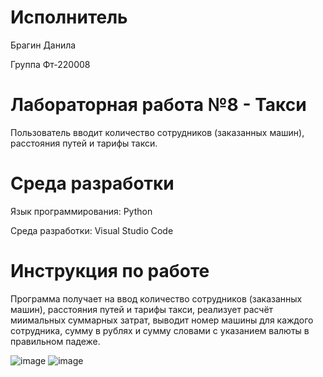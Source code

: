 # Исполнитель
Брагин Данила

Группа Фт-220008

# Лабораторная работа №8 - Такси
Пользователь вводит количество сотрудников (заказанных машин), расстояния путей и тарифы такси.


# Среда разработки
Язык программирования: Python

Среда разработки: Visual Studio Code

# Инструкция по работе
Программа получает на ввод количество сотрудников (заказанных машин), расстояния путей и тарифы такси, реализует расчёт миимальных суммарных затрат, выводит номер машины для каждого сотрудника, сумму в рублях и сумму словами с указанием валюты в правильном падеже.

![image](https://github.com/scoundrel-343/laboratornaya-8/assets/146209505/d8971181-cc26-4664-b003-c264e0be9ef4)
![image](https://github.com/scoundrel-343/laboratornaya-8/assets/146209505/772998ba-6feb-44b9-bb0e-08f5aa0ea20a)
